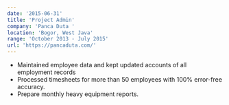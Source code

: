 ```yaml
---
date: '2015-06-31'
title: 'Project Admin'
company: 'Panca Duta '
location: 'Bogor, West Java'
range: 'October 2013 - July 2015'
url: 'https://pancaduta.com/'
---
```


- Maintained employee data and kept updated accounts of all employment records
- Processed timesheets for more than 50 employees with 100% error-free accuracy.
- Prepare monthly heavy equipment reports.
